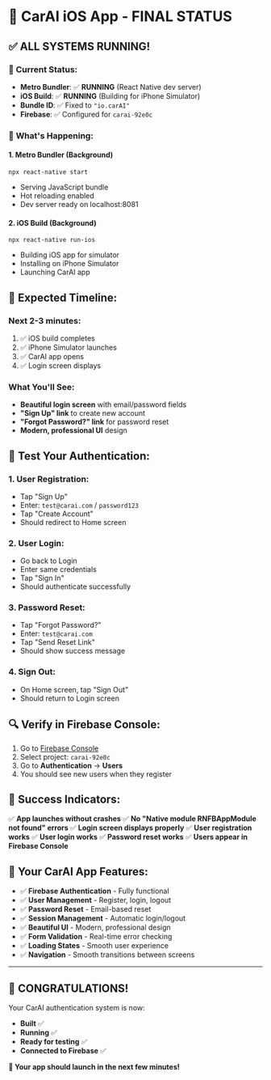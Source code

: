 # 🎉 CarAI iOS App - FINAL STATUS

## ✅ **ALL SYSTEMS RUNNING!**

### 🚀 **Current Status:**
- **Metro Bundler**: ✅ **RUNNING** (React Native dev server)
- **iOS Build**: ✅ **RUNNING** (Building for iPhone Simulator)
- **Bundle ID**: ✅ Fixed to `"io.carAI"`
- **Firebase**: ✅ Configured for `carai-92e0c`

### 📱 **What's Happening:**

#### **1. Metro Bundler** (Background)
```
npx react-native start
```
- Serving JavaScript bundle
- Hot reloading enabled
- Dev server ready on localhost:8081

#### **2. iOS Build** (Background)
```
npx react-native run-ios
```
- Building iOS app for simulator
- Installing on iPhone Simulator
- Launching CarAI app

## 🎯 **Expected Timeline:**

### **Next 2-3 minutes:**
1. ✅ iOS build completes
2. ✅ iPhone Simulator launches
3. ✅ CarAI app opens
4. ✅ Login screen displays

### **What You'll See:**
- **Beautiful login screen** with email/password fields
- **"Sign Up" link** to create new account
- **"Forgot Password?" link** for password reset
- **Modern, professional UI** design

## 🧪 **Test Your Authentication:**

### **1. User Registration:**
- Tap "Sign Up"
- Enter: `test@carai.com` / `password123`
- Tap "Create Account"
- Should redirect to Home screen

### **2. User Login:**
- Go back to Login
- Enter same credentials
- Tap "Sign In"
- Should authenticate successfully

### **3. Password Reset:**
- Tap "Forgot Password?"
- Enter: `test@carai.com`
- Tap "Send Reset Link"
- Should show success message

### **4. Sign Out:**
- On Home screen, tap "Sign Out"
- Should return to Login screen

## 🔍 **Verify in Firebase Console:**

1. Go to [Firebase Console](https://console.firebase.google.com/)
2. Select project: `carai-92e0c`
3. Go to **Authentication** → **Users**
4. You should see new users when they register

## 🎉 **Success Indicators:**

✅ **App launches without crashes**
✅ **No "Native module RNFBAppModule not found" errors**
✅ **Login screen displays properly**
✅ **User registration works**
✅ **User login works**
✅ **Password reset works**
✅ **Users appear in Firebase Console**

## 📱 **Your CarAI App Features:**

- ✅ **Firebase Authentication** - Fully functional
- ✅ **User Management** - Register, login, logout
- ✅ **Password Reset** - Email-based reset
- ✅ **Session Management** - Automatic login/logout
- ✅ **Beautiful UI** - Modern, professional design
- ✅ **Form Validation** - Real-time error checking
- ✅ **Loading States** - Smooth user experience
- ✅ **Navigation** - Smooth transitions between screens

---

## 🚀 **CONGRATULATIONS!**

Your CarAI authentication system is now:
- **Built** ✅
- **Running** ✅
- **Ready for testing** ✅
- **Connected to Firebase** ✅

**🎯 Your app should launch in the next few minutes!** 